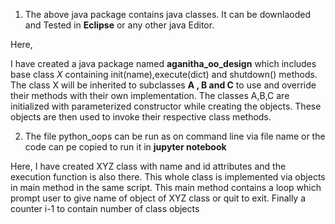 1. The above java package contains java classes. It can be downlaoded and Tested in **Eclipse** or any other java Editor.

Here,

I have created a java package named **aganitha_oo_design** which includes base class *X* containing init(name),execute(dict) and shutdown() methods.
The class X will be inherited to subclasses **A , B and C** to use and override their methods with their own implementation.
The classes A,B,C are initialized with parameterized constructor while creating the objects.
These objects are then used to invoke their respective class methods.

2. The file python_oops can be run as on command line via file name or the code can pe copied to run it in **jupyter notebook**

Here,
I have created XYZ class with name and id attributes and the execution function is also there.
This whole class is implemented via objects in main method in the same script.
This main method contains a loop which prompt user to give name of object of XYZ class or quit to exit.
Finally a counter i-1 to contain number of class objects
